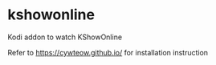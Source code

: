 # kshowonline
Kodi addon to watch KShowOnline

Refer to https://cywteow.github.io/ for installation instruction

